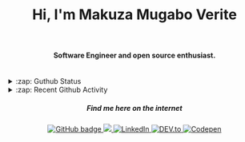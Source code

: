 
<h1 align="center">Hi, I'm Makuza Mugabo Verite </h1> 

<br/>
<h4 align="center">Software Engineer  and open source enthusiast.</h4>
 <br/>


<details>
  <summary>:zap: Guthub Status</summary>
 <p>
  <p align="center"><img width="100%" src="https://github-readme-stats.vercel.app/api?username=makuzaverite&count_private=true&show_icons=true&include_all_commits=true&show_icons=true&theme=tokyonight" /></p>
  </p>
</details>

<details>
  <summary>:zap: Recent Github Activity</summary>

<!--START_SECTION:activity-->
1. 🎉 Merged PR [#42](https://github.com/PatrickNiyogitare28/customify/pull/42) in [PatrickNiyogitare28/customify](https://github.com/PatrickNiyogitare28/customify)
2. 🎉 Merged PR [#49](https://github.com/PatrickNiyogitare28/customify/pull/49) in [PatrickNiyogitare28/customify](https://github.com/PatrickNiyogitare28/customify)
3. 💪 Opened PR [#49](https://github.com/PatrickNiyogitare28/customify/pull/49) in [PatrickNiyogitare28/customify](https://github.com/PatrickNiyogitare28/customify)
4. 🎉 Merged PR [#46](https://github.com/PatrickNiyogitare28/customify/pull/46) in [PatrickNiyogitare28/customify](https://github.com/PatrickNiyogitare28/customify)
5. 🎉 Merged PR [#45](https://github.com/PatrickNiyogitare28/customify/pull/45) in [PatrickNiyogitare28/customify](https://github.com/PatrickNiyogitare28/customify)
<!--END_SECTION:activity-->
</details>



<h5 align="center"><em>Find me here on the internet</em></h5>

<p align="center">
 
  <a href="https://github.com/makuzaverite?tab=followers">
    <img src="https://img.shields.io/github/followers/makuzaverite?label=Followers&logo=GitHub&style=for-the-badge" alt="GitHub badge" />
  </a>
  
   <a href="http://twitter.com/makuza_mugabo_v">
    <img src="https://img.shields.io/twitter/follow/makuza_mugabo_v?label=Twitter&logo=twitter&style=for-the-badge" />
  </a>
 
 <a href="https://www.linkedin.com/in/makuza-mugabo-verite-99369a184/" target="_blank">
  <img src="https://img.shields.io/badge/LinkedIn-%230077B5.svg?&style=for-the-badge&logo=LinkedIn&logoColor=white" alt="LinkedIn">
</a>

<a href="https://dev.to/mugaboverite" target="_blank">
   <img src="https://img.shields.io/badge/DEV-%230A0A0A.svg?&style=for-the-badge&logo=DEV.to&logoColor=white" alt="DEV.to">
</a>


<a href="https://codepen.io/makuza-mugabo-verite" target="_blank">
   <img src="https://img.shields.io/badge/Codepen-%230A0A0A.svg?&style=for-the-badge&logo=Codepen&logoColor=white" alt="Codepen">
</a>

</p>
